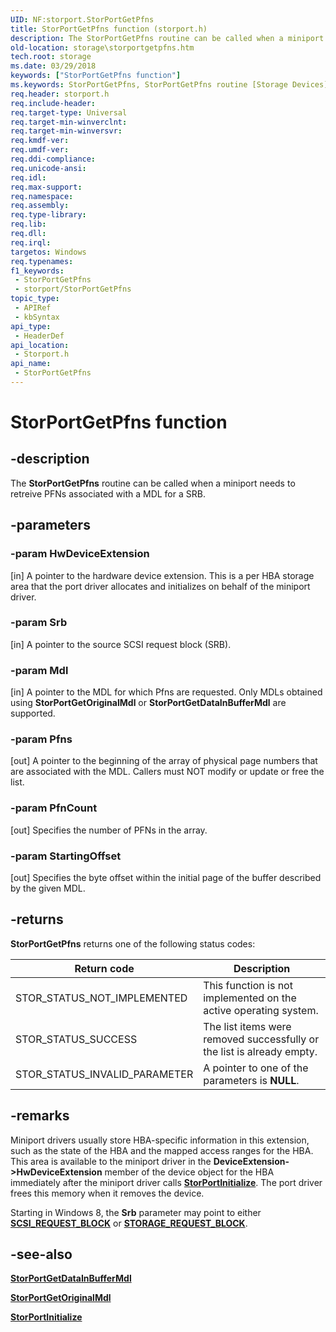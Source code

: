 ```yaml
---
UID: NF:storport.StorPortGetPfns
title: StorPortGetPfns function (storport.h)
description: The StorPortGetPfns routine can be called when a miniport needs to retreive PFNs associated with a MDL for a SRB.
old-location: storage\storportgetpfns.htm
tech.root: storage
ms.date: 03/29/2018
keywords: ["StorPortGetPfns function"]
ms.keywords: StorPortGetPfns, StorPortGetPfns routine [Storage Devices], storage.storportgetpfns, storport/StorPortGetPfns
req.header: storport.h
req.include-header: 
req.target-type: Universal
req.target-min-winverclnt: 
req.target-min-winversvr: 
req.kmdf-ver: 
req.umdf-ver: 
req.ddi-compliance: 
req.unicode-ansi: 
req.idl: 
req.max-support: 
req.namespace: 
req.assembly: 
req.type-library: 
req.lib: 
req.dll: 
req.irql: 
targetos: Windows
req.typenames: 
f1_keywords:
 - StorPortGetPfns
 - storport/StorPortGetPfns
topic_type:
 - APIRef
 - kbSyntax
api_type:
 - HeaderDef
api_location:
 - Storport.h
api_name:
 - StorPortGetPfns
---
```


# StorPortGetPfns function

## -description

The **StorPortGetPfns** routine can be called when a miniport needs to retreive PFNs associated with a MDL for a SRB.

## -parameters

### -param HwDeviceExtension

[in] A pointer to the hardware device extension. This is a per HBA storage area that the port driver allocates and initializes on behalf of the miniport driver.

### -param Srb

[in] A pointer to the source SCSI request block (SRB).

### -param Mdl

[in] A pointer to the MDL for which Pfns are requested. Only MDLs obtained using **StorPortGetOriginalMdl** or **StorPortGetDataInBufferMdl** are supported.

### -param Pfns

[out] A pointer to the beginning of the array of physical page numbers that are associated with the MDL. Callers must NOT modify or update or free the list.

### -param PfnCount

[out] Specifies the number of PFNs in the array.

### -param StartingOffset

[out] Specifies the byte offset within the initial page of the buffer described by the given MDL.

## -returns

**StorPortGetPfns** returns one of the following status codes:

| Return code | Description |
| ----------- | ----------- |
| STOR_STATUS_NOT_IMPLEMENTED   | This function is not implemented on the active operating system. |
| STOR_STATUS_SUCCESS           | The list items were removed successfully or the list is already empty. |
| STOR_STATUS_INVALID_PARAMETER | A pointer to one of the parameters is **NULL**. |

## -remarks

 Miniport drivers usually store HBA-specific information in this extension, such as the state of the HBA and the mapped access ranges for the HBA. This area is available to the miniport driver in the **DeviceExtension->HwDeviceExtension** member of the device object for the HBA immediately after the miniport driver calls [**StorPortInitialize**](nf-storport-storportinitialize.md). The port driver frees this memory when it removes the device.

Starting in Windows 8, the **Srb** parameter may point to either [**SCSI_REQUEST_BLOCK**](../srb/ns-srb-_scsi_request_block.md) or [**STORAGE_REQUEST_BLOCK**](../srb/ns-srb-_storage_request_block.md).

## -see-also

[**StorPortGetDataInBufferMdl**](nf-storport-storportgetdatainbuffermdl.md)

[**StorPortGetOriginalMdl**](nf-storport-storportgetoriginalmdl.md)

[**StorPortInitialize**](nf-storport-storportinitialize.md)
